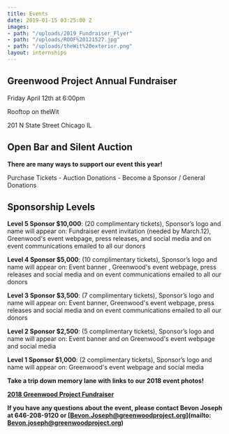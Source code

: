 ```yaml
---
title: Events
date: 2019-01-15 03:25:00 Z
images:
- path: "/uploads/2019_Fundraiser_Flyer"
- path: "/uploads/ROOF%20121527.jpg"
- path: "/uploads/theWit%20exterior.png"
layout: internships
---
```


## **Greenwood Project Annual Fundraiser**

Friday April 12th at 6:00pm

Rooftop on theWit

201 N State Street Chicago IL

## **Open Bar and Silent Auction**

**There are many ways to support our event this year!**

Purchase Tickets - Auction Donations - Become a Sponsor / General Donations

## Sponsorship Levels

**Level 5 Sponsor $10,000**: (20 complimentary tickets), Sponsor’s logo and name will appear on: Fundraiser event invitation (needed by March.12), Greenwood's event webpage, press releases, and social media and on event communications emailed to all our donors

**Level 4 Sponsor $5,000**: (10 complimentary tickets), Sponsor’s logo and name will appear on: Event banner , Greenwood's event webpage, press releases and social media and on event communications emailed to all our donors

**Level 3 Sponsor $3,500**: (7 complimentary tickets), Sponsor’s logo and name will appear on: Event banner, Greenwood's event webpage, press releases and social media and on event communications emailed to all our donors

**Level 2 Sponsor $2,500**: (5 complimentary tickets), Sponsor’s logo and name will appear on: Event banner and on Greenwood's event webpage and social media

**Level 1 Sponsor $1,000**: (2 complimentary tickets), Sponsor’s logo and name will appear on: Greenwood's event webpage and social media

**Take a trip down memory lane with links to our 2018 event photos!**

**[2018 Greenwood Project Fundraiser](https://flic.kr/s/aHsmixgccS)**

**If you have any questions about the event, please contact Bevon Joseph at 646-208-9120 or [Bevon.Joseph@greenwoodproject.org](mailto: Bevon.joseph@greenwoodproject.org)**
